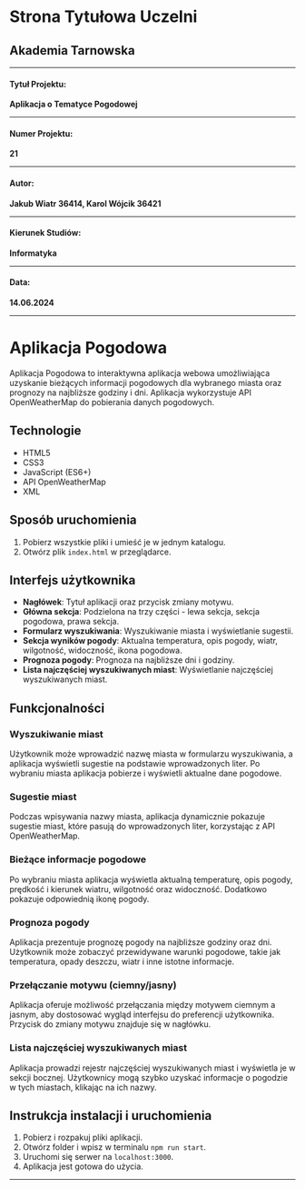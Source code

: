 # Strona Tytułowa Uczelni

## Akademia Tarnowska

---

#### Tytuł Projektu: 
**Aplikacja o Tematyce Pogodowej**

---

#### Numer Projektu: 
**21**

---

#### Autor: 
**Jakub Wiatr 36414, Karol Wójcik 36421**

---

#### Kierunek Studiów: 
**Informatyka**

---

#### Data:
**14.06.2024**

---

# Aplikacja Pogodowa

Aplikacja Pogodowa to interaktywna aplikacja webowa umożliwiająca uzyskanie bieżących informacji pogodowych dla wybranego miasta oraz prognozy na najbliższe godziny i dni. Aplikacja wykorzystuje API OpenWeatherMap do pobierania danych pogodowych.

## Technologie
- HTML5
- CSS3
- JavaScript (ES6+)
- API OpenWeatherMap
- XML

## Sposób uruchomienia
1. Pobierz wszystkie pliki i umieść je w jednym katalogu.
2. Otwórz plik `index.html` w przeglądarce.

## Interfejs użytkownika
- **Nagłówek**: Tytuł aplikacji oraz przycisk zmiany motywu.
- **Główna sekcja**: Podzielona na trzy części - lewa sekcja, sekcja pogodowa, prawa sekcja.
- **Formularz wyszukiwania**: Wyszukiwanie miasta i wyświetlanie sugestii.
- **Sekcja wyników pogody**: Aktualna temperatura, opis pogody, wiatr, wilgotność, widoczność, ikona pogodowa.
- **Prognoza pogody**: Prognoza na najbliższe dni i godziny.
- **Lista najczęściej wyszukiwanych miast**: Wyświetlanie najczęściej wyszukiwanych miast.

## Funkcjonalności

### Wyszukiwanie miast
Użytkownik może wprowadzić nazwę miasta w formularzu wyszukiwania, a aplikacja wyświetli sugestie na podstawie wprowadzonych liter. Po wybraniu miasta aplikacja pobierze i wyświetli aktualne dane pogodowe.

### Sugestie miast
Podczas wpisywania nazwy miasta, aplikacja dynamicznie pokazuje sugestie miast, które pasują do wprowadzonych liter, korzystając z API OpenWeatherMap.

### Bieżące informacje pogodowe
Po wybraniu miasta aplikacja wyświetla aktualną temperaturę, opis pogody, prędkość i kierunek wiatru, wilgotność oraz widoczność. Dodatkowo pokazuje odpowiednią ikonę pogody.

### Prognoza pogody
Aplikacja prezentuje prognozę pogody na najbliższe godziny oraz dni. Użytkownik może zobaczyć przewidywane warunki pogodowe, takie jak temperatura, opady deszczu, wiatr i inne istotne informacje.

### Przełączanie motywu (ciemny/jasny)
Aplikacja oferuje możliwość przełączania między motywem ciemnym a jasnym, aby dostosować wygląd interfejsu do preferencji użytkownika. Przycisk do zmiany motywu znajduje się w nagłówku.

### Lista najczęściej wyszukiwanych miast
Aplikacja prowadzi rejestr najczęściej wyszukiwanych miast i wyświetla je w sekcji bocznej. Użytkownicy mogą szybko uzyskać informacje o pogodzie w tych miastach, klikając na ich nazwy.

## Instrukcja instalacji i uruchomienia
1. Pobierz i rozpakuj pliki aplikacji.
2. Otwórz folder i wpisz w terminalu `npm run start`.
3. Uruchomi się serwer na `localhost:3000`.
4. Aplikacja jest gotowa do użycia.

---
